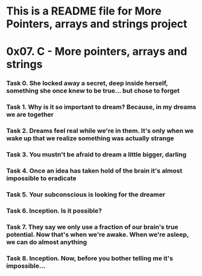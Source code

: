 # This is a README file for More Pointers, arrays and strings project

# 0x07. C - More pointers, arrays and strings

### Task 0. She locked away a secret, deep inside herself, something she once knew to be true... but chose to forget

### Task 1. Why is it so important to dream? Because, in my dreams we are together

### Task 2. Dreams feel real while we're in them. It's only when we wake up that we realize something was actually strange

### Task 3. You mustn't be afraid to dream a little bigger, darling

### Task 4. Once an idea has taken hold of the brain it's almost impossible to eradicate

### Task 5. Your subconscious is looking for the dreamer

### Task 6. Inception. Is it possible?

### Task 7. They say we only use a fraction of our brain's true potential. Now that's when we're awake. When we're asleep, we can do almost anything

### Task 8. Inception. Now, before you bother telling me it's impossible...
